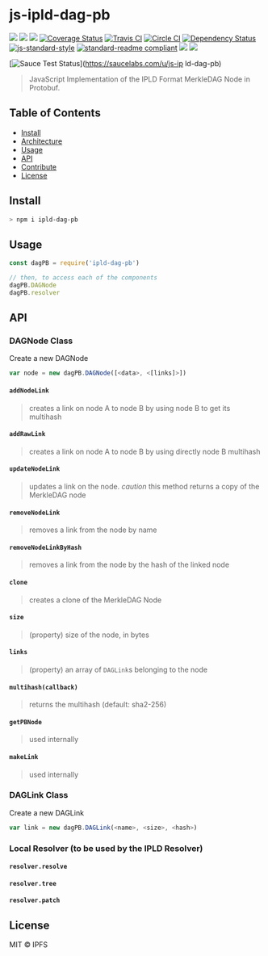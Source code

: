 # js-ipld-dag-pb

[![](https://img.shields.io/badge/made%20by-Protocol%20Labs-blue.svg?style=flat-square)](http://ipn.io)
[![](https://img.shields.io/badge/project-IPFS-blue.svg?style=flat-square)](http://ipfs.io/)
[![](https://img.shields.io/badge/freenode-%23ipfs-blue.svg?style=flat-square)](http://webchat.freenode.net/?channels=%23ipfs)
[![Coverage Status](https://coveralls.io/repos/github/ipld/js-ipld-dag-pb/badge.svg?branch=master)](https://coveralls.io/github/ipld/js-ipld-dag-pb?branch=master)
[![Travis CI](https://travis-ci.org/ipld/js-ipld-dag-pb.svg?branch=master)](https://travis-ci.org/ipld/js-ipld-dag-pb)
[![Circle CI](https://circleci.com/gh/ipld/js-ipld-dag-pb.svg?style=svg)](https://circleci.com/gh/ipld/js-ipld-dag-pb)
[![Dependency Status](https://david-dm.org/ipld/js-ipld-dag-pb.svg?style=flat-square)](https://david-dm.org/ipld/js-ipld-dag-pb)
[![js-standard-style](https://img.shields.io/badge/code%20style-standard-brightgreen.svg?style=flat-square)](https://github.com/feross/standard)
[![standard-readme compliant](https://img.shields.io/badge/standard--readme-OK-green.svg?style=flat-square)](https://github.com/RichardLitt/standard-readme)
![](https://img.shields.io/badge/npm-%3E%3D3.0.0-orange.svg?style=flat-square)
![](https://img.shields.io/badge/Node.js-%3E%3D4.0.0-orange.svg?style=flat-square)

[![Sauce Test Status](https://saucelabs.com/browser-matrix/js-ipld-dag-pb.svg)](https://saucelabs.com/u/js-ip
ld-dag-pb)

> JavaScript Implementation of the IPLD Format MerkleDAG Node in Protobuf.

## Table of Contents

- [Install](#install)
- [Architecture](#architecture)
- [Usage](#usage)
- [API](#api)
- [Contribute](#contribute)
- [License](#license)

## Install

```bash
> npm i ipld-dag-pb
```

## Usage

```js
const dagPB = require('ipld-dag-pb')

// then, to access each of the components
dagPB.DAGNode
dagPB.resolver
```

## API

### DAGNode Class

Create a new DAGNode

```JavaScript
var node = new dagPB.DAGNode([<data>, <[links]>])
```

#### `addNodeLink`

> creates a link on node A to node B by using node B to get its multihash

#### `addRawLink`

> creates a link on node A to node B by using directly node B multihash

#### `updateNodeLink`

> updates a link on the node. *caution* this method returns a copy of the MerkleDAG node

#### `removeNodeLink`

> removes a link from the node by name

#### `removeNodeLinkByHash`

> removes a link from the node by the hash of the linked node


#### `clone`

> creates a clone of the MerkleDAG Node

#### `size`

> (property) size of the node, in bytes

#### `links`

> (property) an array of `DAGLink`s belonging to the node

#### `multihash(callback)`

> returns the multihash (default: sha2-256)

#### `getPBNode`

> used internally

#### `makeLink`

> used internally

### DAGLink Class

Create a new DAGLink

```JavaScript
var link = new dagPB.DAGLink(<name>, <size>, <hash>)
```

### Local Resolver (to be used by the IPLD Resolver)

#### `resolver.resolve`

#### `resolver.tree`

#### `resolver.patch`

## License

MIT © IPFS
